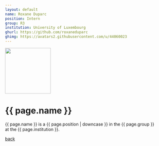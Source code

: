 ```yaml
---
layout: default
name: Roxane Duparc
position: Intern
group: R3
institution: University of Luxembourg
ghurl: https://github.com/roxaneduparc
ghimg: https://avatars2.githubusercontent.com/u/44060023
---
```


<a href="{{ page.ghurl }}"><img src="{{ page.ghimg }}" height="150px"/></a>

# {{ page.name }}

{{ page.name }} is a {{ page.position | downcase }} in the {{ page.group }} at the {{ page.institution }}.

<a href="{{ site.baseurl }}">back</a>
